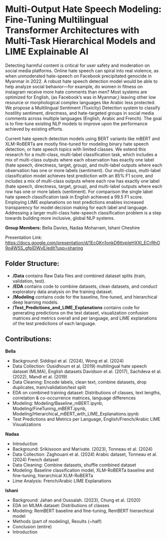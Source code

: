 # Multi-Output Hate Speech Modeling: Fine-Tuning Multilingual Transformer Architectures with Multi-Task Hierarchical Models and LIME Explainable AI

Detecting harmful content is critical for user safety and moderation on social media platforms. Online hate speech can spiral into real violence, as when unmoderated hate-speech on Facebook precipitated genocide in Myanmar in 2022. A robust hate speech detection model would be able to help analyze social behavior—for example, do women in fitness on instagram receive more hate comments than men? Most systems are optimized for English, (as Facebook’s was in Myanmar,) leaving other low resource or morphological complex languages like Arabic less protected. We propose a Multilingual Sentiment (Toxicity) Detection system to classify hostility sentiment, directness, and hate-targeted groups in social media comments across multiple languages (English, Arabic and French). The goal is to fine-tune existing NLP models to improve upon the performance achieved by existing efforts. 

Current hate speech detection models using BERT variants like mBERT and XLM-RoBERTa are mostly fine-tuned for modeling binary hate speech detection, or hate speech topics with limited classes. We extend this research for a multi-class, multi-label classification task, which includes a mix of multi-class outputs where each observation has exactly one label (hate speech, directness, target, group), and multi-label outputs where each observation has one or more labels (sentiment). Our multi-class, multi-label classification model achieves test prediiction with an 85% F1 score, and includes a mix of multi-class outputs where each row has exactly one label (hate speech, directness, target, group), and multi-label outputs where each row has one or more labels (sentiment). For comparison the single label hate speech classification task in English achieved a 99.5 F1 score. Employing LIME explanations on test predictions enables increased transparency for model decision making for each label and language. Addressing a larger multi-class hate-speech classification problem is a step towards building more inclusive, global NLP systems.

**Group Members:** Bella Davies, Nadaa Moharram, Ishani Cheshire

Presentation Link: https://docs.google.com/presentation/d/1EcGKn1onkD6ttvpIeHXXl_ECrRhO9o4W5S_gfpIDWvE/edit?usp=sharing 

## Folder Structure:
- **/Data** contains Raw Data files and combined dataset splits (train, validation, test).
- **/EDA** contains code to combine datasets, clean datasets, and conduct exploratory data analysis on the training dataset.
- **/Modeling** contains code for the baseline, fine-tuned, and hierarchical deep learning models.
- **/Test_Predictions_and_LIME_Explanations** contains code for generating predictions on the test dataset, visualization confusion matrices and metrics overall and per language, and LIME explanations of the test predictions of each language.

## Contributions:
**Bella**
- Background: Siddiqui et al. (2024), Wong et al. (2024) 
- Data Collection: Ousidhoum et al. (2019) multilingual hate speech dataset (MLMA), English datasets Davidson et al. (2017), Sachdeva et al. (2022), Mandl et al. (2019) 
- Data Cleaning: Encode labels, clean text, combine datasets, drop duplicates, train/validation/test split 
- EDA on combined training dataset: Distributions of classes, text lengths, correlation & co-occurrence matrices, language differences
- Modeling: Modeling/Baseline_mBERT.ipynb, Modeling/FineTuning_mBERT.ipynb, Modeling/Hierarchical_mBERT_with_LIME_Explanations.ipynb
- Test Predictions and Metrics per Language, English/French/Arabic LIME Visualizations

**Nadaa**
- Introduction
- Background: Srikissoon and Marivate. (2023), Tonneau et al. (2024)
- Data Collection: Zaghouani et al. (2024) Arabic dataset, Tonneau et al. (2024) French dataset 
- Data Cleaning: Combine datasets, shuffle combined dataset
- Modeling: Baseline classification model, XLM-RoBERTa baseline and fine-tuning, hierarchical XLM-RoBERTa
- Lime Analysis: French/Arabic LIME Explanations

**Ishani**
- Background:  Jahan and Oussalah. (2023), Chung et al. (2020)
- EDA on MLMA dataset: Distributions of classes
- Modeling: RemBERT baseline and fine-tuning, RemBERT hierarchical model
- Methods (part of modeling), Results (~half)
- Conclusion (entire)
- Introduction
